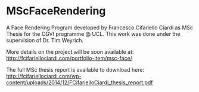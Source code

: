 MScFaceRendering
================

A Face Rendering Program developed by Francesco Cifariello Ciardi as MSc Thesis for the CGVI programme @ UCL. 
This work was done under the supervision of Dr. Tim Weyrich. 

More details on the project will be soon available at: http://fcifariellociardi.com/portfolio-item/msc-face/

The full MSc thesis report is available to download here: http://fcifariellociardi.com/wp-content/uploads/2014/12/FCifarielloCiardi_thesis_report.pdf
